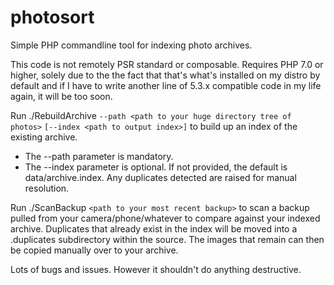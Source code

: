 # photosort
Simple PHP commandline tool for indexing photo archives.

This code is not remotely PSR standard or composable. Requires PHP 7.0 or higher, solely due to the the fact that that's what's installed on my distro by default and if I have to write another line of 5.3.x compatible code in my life again, it will be too soon.

Run ./RebuildArchive `--path <path to your huge directory tree of photos>` `[--index <path to output index>]` to build up an index of the existing archive.
- The --path parameter is mandatory.
- The --index parameter is optional. If not provided, the default is data/archive.index.
Any duplicates detected are raised for manual resolution.

Run ./ScanBackup `<path to your most recent backup>` to scan a backup pulled from your camera/phone/whatever to compare against your indexed archive. Duplicates that already exist in the index will be moved into a .duplicates subdirectory within the source. The images that remain can then be copied manually over to your archive.

Lots of bugs and issues. However it shouldn't do anything destructive.
